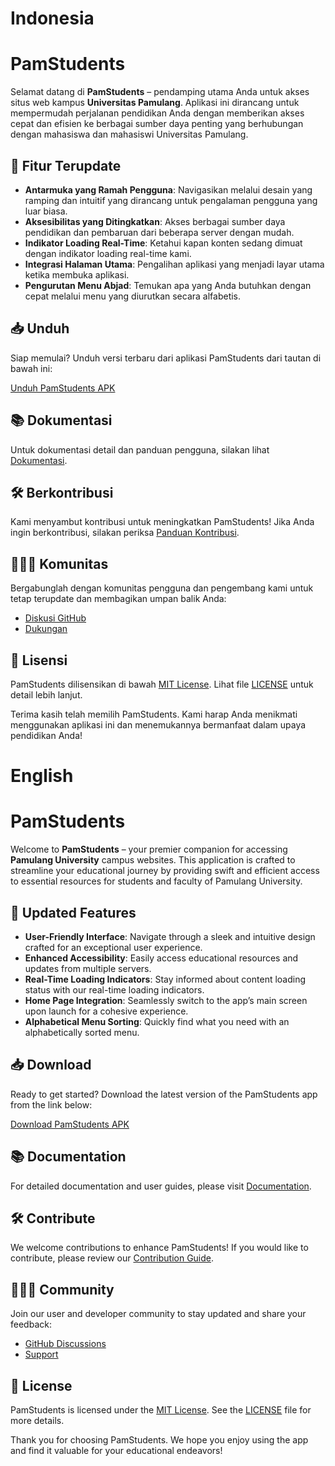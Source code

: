 # Indonesia
# PamStudents

Selamat datang di **PamStudents** – pendamping utama Anda untuk akses situs web kampus **Universitas Pamulang**. Aplikasi ini dirancang untuk mempermudah perjalanan pendidikan Anda dengan memberikan akses cepat dan efisien ke berbagai sumber daya penting yang berhubungan dengan mahasiswa dan mahasiswi Universitas Pamulang.


## 🚀 Fitur Terupdate

- **Antarmuka yang Ramah Pengguna**: Navigasikan melalui desain yang ramping dan intuitif yang dirancang untuk pengalaman pengguna yang luar biasa.
- **Aksesibilitas yang Ditingkatkan**: Akses berbagai sumber daya pendidikan dan pembaruan dari beberapa server dengan mudah.
- **Indikator Loading Real-Time**: Ketahui kapan konten sedang dimuat dengan indikator loading real-time kami.
- **Integrasi Halaman Utama**: Pengalihan aplikasi yang menjadi layar utama ketika membuka aplikasi.
- **Pengurutan Menu Abjad**: Temukan apa yang Anda butuhkan dengan cepat melalui menu yang diurutkan secara alfabetis.

## 📥 Unduh

Siap memulai? Unduh versi terbaru dari aplikasi PamStudents dari tautan di bawah ini:

[Unduh PamStudents APK](https://github.com/Xnuvers007/pamstudents/releases/download/v1.3.0/Pam.Students.apk)

## 📚 Dokumentasi

Untuk dokumentasi detail dan panduan pengguna, silakan lihat [Dokumentasi](https://github.com/Xnuvers007/pamstudents/wiki).

## 🛠️ Berkontribusi

Kami menyambut kontribusi untuk meningkatkan PamStudents! Jika Anda ingin berkontribusi, silakan periksa [Panduan Kontribusi](https://github.com/Xnuvers007/pamstudents/blob/main/CONTRIBUTING.md).

## 🧑‍🤝‍🧑 Komunitas

Bergabunglah dengan komunitas pengguna dan pengembang kami untuk tetap terupdate dan membagikan umpan balik Anda:

- [Diskusi GitHub](https://github.com/Xnuvers007/pamstudents/discussions)
- [Dukungan](https://github.com/Xnuvers007/pamstudents/issues)

## 📝 Lisensi

PamStudents dilisensikan di bawah [MIT License](https://opensource.org/licenses/MIT). Lihat file [LICENSE](https://github.com/Xnuvers007/pamstudents/blob/main/LICENSE) untuk detail lebih lanjut.

Terima kasih telah memilih PamStudents. Kami harap Anda menikmati menggunakan aplikasi ini dan menemukannya bermanfaat dalam upaya pendidikan Anda!

#
# English
# PamStudents

Welcome to **PamStudents** – your premier companion for accessing **Pamulang University** campus websites. This application is crafted to streamline your educational journey by providing swift and efficient access to essential resources for students and faculty of Pamulang University.

## 🚀 Updated Features

- **User-Friendly Interface**: Navigate through a sleek and intuitive design crafted for an exceptional user experience.
- **Enhanced Accessibility**: Easily access educational resources and updates from multiple servers.
- **Real-Time Loading Indicators**: Stay informed about content loading status with our real-time loading indicators.
- **Home Page Integration**: Seamlessly switch to the app’s main screen upon launch for a cohesive experience.
- **Alphabetical Menu Sorting**: Quickly find what you need with an alphabetically sorted menu.

## 📥 Download

Ready to get started? Download the latest version of the PamStudents app from the link below:

[Download PamStudents APK](https://github.com/Xnuvers007/pamstudents/releases/download/v1.3.0/Pam.Students.apk)

## 📚 Documentation

For detailed documentation and user guides, please visit [Documentation](https://github.com/Xnuvers007/pamstudents/wiki).

## 🛠️ Contribute

We welcome contributions to enhance PamStudents! If you would like to contribute, please review our [Contribution Guide](https://github.com/Xnuvers007/pamstudents/blob/main/CONTRIBUTING.md).

## 🧑‍🤝‍🧑 Community

Join our user and developer community to stay updated and share your feedback:

- [GitHub Discussions](https://github.com/Xnuvers007/pamstudents/discussions)
- [Support](https://github.com/Xnuvers007/pamstudents/issues)

## 📝 License

PamStudents is licensed under the [MIT License](https://opensource.org/licenses/MIT). See the [LICENSE](https://github.com/Xnuvers007/pamstudents/blob/main/LICENSE) file for more details.

Thank you for choosing PamStudents. We hope you enjoy using the app and find it valuable for your educational endeavors!
